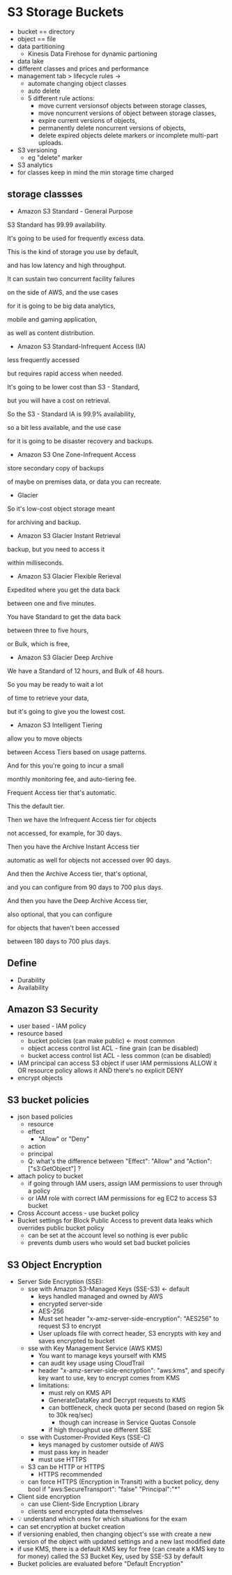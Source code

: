 # S3 Storage Buckets

- bucket == directory
- object == file
- data partitioning
  - Kinesis Data Firehose for dynamic partioning
- data lake
- different classes and prices and performance
- management tab > lifecycle rules -> 
  - automate changing object classes
  - auto delete
  - 5 different rule actions:
    - move current versionsof objects between storage classes,
    - move noncurrent versions of object between storage classes,
    - expire current versions of objects,
    - permanently delete noncurrent versions of objects,
    - delete expired objects delete markers or incomplete multi-part uploads.
- S3 versioning
  - eg "delete" marker
- S3 analytics
- for classes keep in mind the min storage time charged

## storage classses

- Amazon S3 Standard - General Purpose

S3 Standard has 99.99 availability.

It's going to be used for frequently excess data.

This is the kind of storage you use by default,

and has low latency and high throughput.

It can sustain two concurrent facility failures

on the side of AWS, and the use cases

for it is going to be big data analytics,

mobile and gaming application,

as well as content distribution.

- Amazon S3 Standard-Infrequent Access (IA)

less frequently accessed

but requires rapid access when needed.

It's going to be lower cost than S3 - Standard,

but you will have a cost on retrieval.

So the S3 - Standard IA is 99.9% availability,

so a bit less available, and the use case

for it is going to be disaster recovery and backups.

- Amazon S3 One Zone-Infrequent Access

store secondary copy of backups

of maybe on premises data, or data you can recreate.

- Glacier

So it's low-cost object storage meant

for archiving and backup.

- Amazon S3 Glacier Instant Retrieval

backup, but you need to access it

within milliseconds.

- Amazon S3 Glacier Flexible Rerieval

Expedited where you get the data back

between one and five minutes.

You have Standard to get the data back

between three to five hours,

or Bulk, which is free,

- Amazon S3 Glacier Deep Archive

We have a Standard of 12 hours, and Bulk of 48 hours.

So you may be ready to wait a lot

of time to retrieve your data,

but it's going to give you the lowest cost.

- Amazon S3 Intelligent Tiering

allow you to move objects

between Access Tiers based on usage patterns.

And for this you're going to incur a small

monthly monitoring fee, and auto-tiering fee.

Frequent Access tier that's automatic.

This the default tier.

Then we have the Infrequent Access tier for objects

not accessed, for example, for 30 days.

Then you have the Archive Instant Access tier

automatic as well for objects not accessed over 90 days.

And then the Archive Access tier, that's optional,

and you can configure from 90 days to 700 plus days.

And then you have the Deep Archive Access tier,

also optional, that you can configure

for objects that haven't been accessed

between 180 days to 700 plus days.

## Define

- Durability
- Availability

## Amazon S3 Security

- user based - IAM policy
- resource based 
  - bucket policies (can make public) <- most common
  - object access control list ACL - fine grain (can be disabled)
  - bucket access control list ACL - less common (can be disabled)
- IAM principal can access S3 object if user IAM permissions ALLOW it OR resource policy allows it AND there's no explicit DENY
- encrypt objects

## S3 bucket policies

- json based policies
  - resource
  - effect
    - "Allow" or "Deny"
  - action
  - principal
  - Q: what's the difference between "Effect": "Allow" and "Action": ["s3:GetObject"] ?
- attach policy to bucket
  - if going through IAM users, assign IAM permissions to user through a policy
  - or IAM role with correct IAM permissions for eg EC2 to access S3 bucket
- Cross Account access - use bucket policy
- Bucket settings for Block Public Access to prevent data leaks which overrides public bucket policy
  - can be set at the account level so nothing is ever public
  - prevents dumb users who would set bad bucket policies

## S3 Object Encryption

- Server Side Encryption (SSE):
  - sse with Amazon S3-Managed Keys (SSE-S3) <- default
    - keys handled managed and owned by AWS
    - encrypted server-side
    - AES-256
    - Must set header "x-amz-server-side-encryption": "AES256" to request S3 to encrypt
    - User uploads file with correct header, S3 encrypts with key and saves encrypted to bucket
  - sse with Key Management Service (AWS KMS)
    - You want to manage keys yourself with KMS
    - can audit key usage using CloudTrail
    - header "x-amz-server-side-encryption": "aws:kms", and specify key want to use, key to encrypt comes from KMS
    - limitations:
      - must rely on KMS API
      - GenerateDataKey and Decrypt requests to KMS
      - can bottleneck, check quota per second (based on region 5k to 30k req/sec)
        - though can increase in Service Quotas Console
      - if high throughput use different SSE
  - sse with Customer-Provided Keys (SSE-C)
    - keys managed by customer outside of AWS
    - must pass key in header
    - must use HTTPS
  - S3 can be HTTP or HTTPS
    - HTTPS recommended
  - can force HTTPS (Encryption in Transit) with a bucket policy, deny bool if "aws:SecureTransport": "false" "Principal":"*"
- Client side encryption
  - can use Client-Side Encryption Library
  - clients send encrypted data themselves
- 💡 understand which ones for which situations for the exam
- can set encryption at bucket creation
- if versioning enabled, then changing object's sse with create a new version of the object with updated settings and a new last modified date
- if use KMS, there is a default KMS key for free (can create a KMS key to for money) called the S3 Bucket Key, used by SSE-S3 by default
- Bucket policies are evaluated before "Default Encryption"
